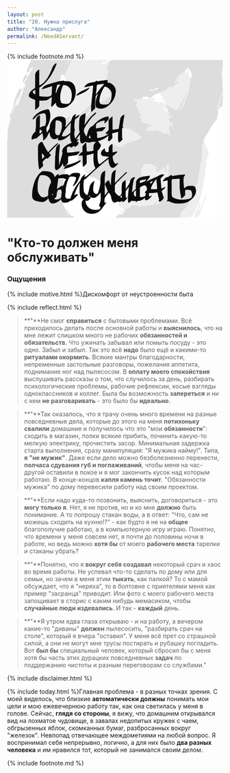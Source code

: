```yaml
---
layout: post
title: "20. Нужна прислуга"
author: "Александр"
permalink: /NeedAServant/
---
```

{% include footnote.md %}
<a href="cards"/>!["Без прислуги нет проекта"](/_img/20.svg)</a>
# "Кто-то должен меня обслуживать"

### Ощущения
{% include motive.html %}Дискомфорт от неустроенности быта

{% include reflect.html %}
>**"**Не смог **справиться** с бытовыми проблемами. Всё приходилось делать после основной работы и **выяснилось**, что на мне лежит слишком много не рабочих **обязанностей и обязательств**. Что ужинать забывал или помыть посуду - это одно. Забыл и забыл. Так это всё **надо** было ещё и какими-то **ритуалами окормить**. Всякие мантры благодарности, непременные застольные разговоры, пожелания аппетита, поднимание ног над пылесосом. В **оплату моего спокойствия** выслушивать рассказы о том, что случилось за день, разбирать психологические проблемы, рабочие рефлексии, косые взгляды одноклассников и коллег. Была бы возможность **запереться** и ни с кем **не разговаривать** - это было бы **идеально**.

>**"**Так оказалось, что я трачу очень много времени на разные повседневные дела, которые до этого на меня **потихоньку свалили** домашние и получилось что это "мои **обязанности**": сходить в магазин, полки всякие прибить, починить какую-то мелкую электрику, прочистить засор. Минимальная задержка старта выполнения, сразу манипуляция: "Я мужика найму!". Типа, **я "не мужик"**. Даже если дело можно безболезненно перенести, **полчаса сдувания губ и поглаживаний**, чтобы меня на час-другой оставили в покое и я мог закончить кусок над которым работаю. В конце-концов **капля камень точит**. "Обязанности мужика" по дому перевесили работу над своим проектом. 

>**"**Если надо куда-то позвонить, выяснить, договориться - это **могу только я**. Нет, я не против, но и ко мне **должно** быть понимание. А то попрошу стакан воды, а в ответ: "Что, сам не можешь сходить на кухню!?" - как будто я не на **общее** благополучие работаю, а в компьютерную игру играю. Понятно, что времени у меня совсем нет, я почти до половины ночи в работе, но ведь можно **хотя бы** от моего **рабочего места** тарелки и стаканы убрать?

>**"**Понятно, что я **вокруг себя создавал** некоторый срач и хаос во время работы. Не успевал что-то сделать по дому или для семьи, но зачем в меня этим **тыкать**, как палкой? То с мамой обсуждает, что я "неряха", то в болтовне с приятелями меня как пример "засранца" приводит. Или фото с моего рабочего места запощивает в сторис с каким нибудь мемасиком, чтобы **случайные люди издевались**. И так - **каждый** день.  

>**"**Я утром едва глаза открываю - и на работу, а вечером какие-то "диваны" **должен** пылесосить, "разбирать срач на столе", который я вчера "оставил". У меня всё прет со страшной силой, а они не могут мне трусы постирать и рубашку погладить. Вот **был бы** специальный человек, который сбросил бы с меня хотя бы часть этих дурацких повседневных **задач** по поддержанию чистоты и разным переговорам со службами."

{% include disclaimer.html %}

{% include today.html %}Главная проблема - в разных точках зрения. С моей виделось, что близкие **автоматически должны** понимать мои цели и мою ежевечернюю работу так, как она светилась у меня в голове. Сейчас, **глядя со стороны**, я вижу, что домашним открывался вид на лохматое чудовище, в завалах недопитых кружек с чаем, обгрызенных яблок, скомканных бумаг, разбросанных вокруг "железок". Невпопад отвечающее междометиями на любой вопрос. Я воспринимал себя непрерывно, логично, а для них было **два разных человека** и им нравился тот, который не занимался своим делом. 

{% include footnote.md %}
